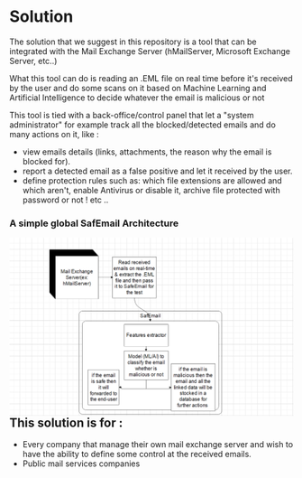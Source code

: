 # Solution

The solution that we suggest in this repository is a tool that can be integrated with the Mail Exchange Server (hMailServer, Microsoft Exchange Server, etc..)

What this tool can do is reading an .EML file on real time before it's received by the user and do some scans on it based on Machine Learning and Artificial Intelligence to decide whatever the email is malicious or not

This tool is tied with a back-office/control panel that let a "system administrator" for example track all the blocked/detected emails and do many actions on it, like : 
 * view emails details (links, attachments, the reason why the email is blocked for).
 * report a detected email as a false positive and let it received by the user.
 * define protection rules such as: which file extensions are allowed and which aren't, enable Antivirus or disable it, archive file protected with password or not ! etc ..


### A simple global SafEmail Architecture

<img src="safemail-global-architecture.png"
     alt="A simple global SafEmail Architecture"
     style="float: left; margin-right: 10px;" />

## This solution is for :
- Every company that manage their own mail exchange server and wish to have the ability to define some control at the received emails.
- Public mail services companies